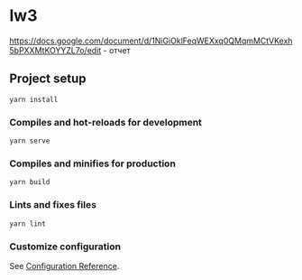 # lw3
https://docs.google.com/document/d/1NiGiOklFeqWEXxq0QMqmMCtVKexh5bPXXMtKOYYZL7o/edit - отчет
## Project setup
```
yarn install
```

### Compiles and hot-reloads for development
```
yarn serve
```

### Compiles and minifies for production
```
yarn build
```

### Lints and fixes files
```
yarn lint
```

### Customize configuration
See [Configuration Reference](https://cli.vuejs.org/config/).
